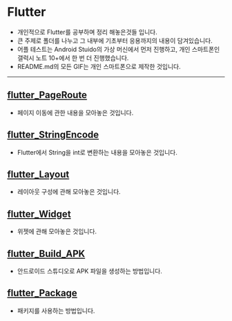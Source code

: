 # Flutter

- 개인적으로 Flutter를 공부하며 정리 해놓은것들 입니다.
- 큰 주제로 폴더를 나누고 그 내부에 기초부터 응용까지의 내용이 담겨있습니다.
- 어플 테스트는 Android Stuido의 가상 머신에서 먼저 진행하고, 개인 스마트폰인 갤럭시 노트 10+에서 한 번 더 진행했습니다.
- README.md의 모든 GIF는 개인 스마트폰으로 제작한 것입니다.

-------------------------

## [flutter_PageRoute](https://github.com/OOGEE/Flutter/tree/master/flutter_PageRoute)

- 페이지 이동에 관한 내용을 모아놓은 것입니다.

## [flutter_StringEncode](https://github.com/OOGEE/Flutter/tree/master/flutter_StringEncode)

- Flutter에서 String을 int로 변환하는 내용을 모아놓은 것입니다.

## [flutter_Layout](https://github.com/OOGEE/Flutter/tree/master/flutter_Layout)

- 레이아웃 구성에 관해 모아놓은 것입니다.

## [flutter_Widget](https://github.com/OOGEE/Flutter/tree/master/flutter_Widget)

- 위젯에 관해 모아놓은 것입니다.

## [flutter_Build_APK](https://github.com/OOGEE/Flutter/tree/master/flutter_Build_APK)

- 안드로이드 스튜디오로 APK 파일을 생성하는 방법입니다.

## [flutter_Package](https://github.com/OOGEE/Flutter/tree/master/flutter_Package)

- 패키지를 사용하는 방법입니다.